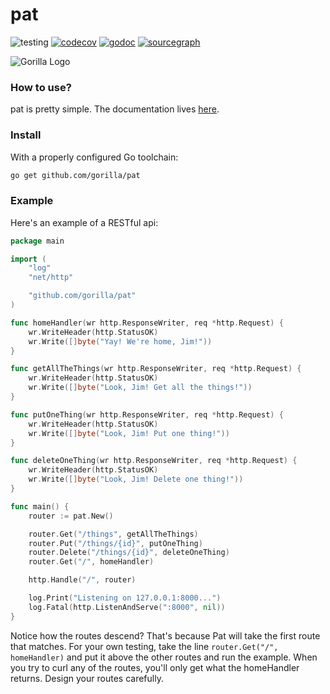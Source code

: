 # pat

![testing](https://github.com/gorilla/pat/actions/workflows/test.yml/badge.svg)
[![codecov](https://codecov.io/github/gorilla/pat/branch/main/graph/badge.svg)](https://codecov.io/github/gorilla/pat)
[![godoc](https://godoc.org/github.com/gorilla/pat?status.svg)](https://godoc.org/github.com/gorilla/pat)
[![sourcegraph](https://sourcegraph.com/github.com/gorilla/pat/-/badge.svg)](https://sourcegraph.com/github.com/gorilla/pat?badge)

![Gorilla Logo](https://github.com/gorilla/.github/assets/53367916/d92caabf-98e0-473e-bfbf-ab554ba435e5)
### How to use?

pat is pretty simple. The documentation lives [here](http://www.gorillatoolkit.org/pkg/pat).

### Install
With a properly configured Go toolchain:
```sh
go get github.com/gorilla/pat
```

### Example

Here's an example of a RESTful api:

```go
package main

import (
	"log"
	"net/http"

	"github.com/gorilla/pat"
)

func homeHandler(wr http.ResponseWriter, req *http.Request) {
	wr.WriteHeader(http.StatusOK)
	wr.Write([]byte("Yay! We're home, Jim!"))
}

func getAllTheThings(wr http.ResponseWriter, req *http.Request) {
	wr.WriteHeader(http.StatusOK)
	wr.Write([]byte("Look, Jim! Get all the things!"))
}

func putOneThing(wr http.ResponseWriter, req *http.Request) {
	wr.WriteHeader(http.StatusOK)
	wr.Write([]byte("Look, Jim! Put one thing!"))
}

func deleteOneThing(wr http.ResponseWriter, req *http.Request) {
	wr.WriteHeader(http.StatusOK)
	wr.Write([]byte("Look, Jim! Delete one thing!"))
}

func main() {
	router := pat.New()

	router.Get("/things", getAllTheThings)
	router.Put("/things/{id}", putOneThing)
	router.Delete("/things/{id}", deleteOneThing)
	router.Get("/", homeHandler)

	http.Handle("/", router)

	log.Print("Listening on 127.0.0.1:8000...")
	log.Fatal(http.ListenAndServe(":8000", nil))
}
```
Notice how the routes descend? That's because Pat will take the first route
that matches. For your own testing, take the line ```router.Get("/",
homeHandler)``` and put it above the other routes and run the example. When you
try to curl any of the routes, you'll only get what the homeHandler returns.
Design your routes carefully.
